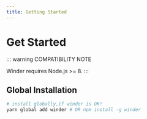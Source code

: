 ```yaml
---
title: Getting Started
---
```

# Get Started

::: warning COMPATIBILITY NOTE

Winder requires Node.js >= 8.
:::

## Global Installation

``` sh
# install globally,if winder is OK!
yarn global add winder # OR npm install -g winder

```